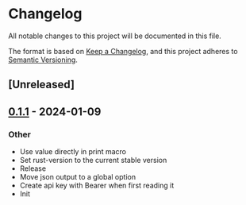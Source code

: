 # Changelog
All notable changes to this project will be documented in this file.

The format is based on [Keep a Changelog](https://keepachangelog.com/en/1.0.0/),
and this project adheres to [Semantic Versioning](https://semver.org/spec/v2.0.0.html).

## [Unreleased]

## [0.1.1](https://github.com/knutwalker/roa/compare/v0.1.0...v0.1.1) - 2024-01-09

### Other
- Use value directly in print macro
- Set rust-version to the current stable version
- Release
- Move json output to a global option
- Create api key with Bearer when first reading it
- Init
